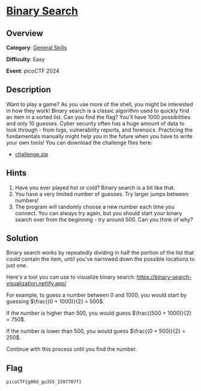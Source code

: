 # [Binary Search](https://play.picoctf.org/practice/challenge/442)

## Overview

**Category**: [General Skills](../)

**Difficulty**: Easy

**Event**: picoCTF 2024

## Description

Want to play a game? As you use more of the shell, you might be interested in how they work! Binary search is a classic algorithm used to quickly find an item in a sorted list. Can you find the flag? You'll have 1000 possibilities and only 10 guesses.
Cyber security often has a huge amount of data to look through - from logs, vulnerability reports, and forensics. Practicing the fundamentals manually might help you in the future when you have to write your own tools!
You can download the challenge files here:
- [challenge.zip](https://artifacts.picoctf.net/c_atlas/19/challenge.zip)


## Hints

1. Have you ever played hot or cold? Binary search is a bit like that.
2. You have a very limited number of guesses. Try larger jumps between numbers!
3. The program will randomly choose a new number each time you connect. You can always try again, but you should start your binary search over from the beginning - try around 500. Can you think of why?

## Solution

Binary search works by repeatedly dividing in half the portion of the list that could contain the item, until you've narrowed down the possible locations to just one.

Here's a tool you can use to visualize binary search: https://binary-search-visualization.netlify.app/


For example, to guess a number between 0 and 1000, you would start by guessing $\frac{(0 + 1000)}{2} = 500$. 

If the number is higher than 500, you would guess $\frac{(500 + 1000)}{2} = 750$. 

If the number is lower than 500, you would guess $\frac{(0 + 500)}{2} = 250$.

Continue with this process until you find the number.

## Flag

`picoCTF{g00d_gu355_1597707f}`
